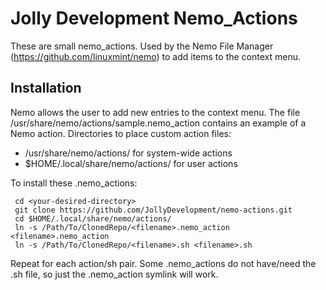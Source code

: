 # Jolly Development Nemo_Actions

These are small nemo_actions. Used by the Nemo File Manager (https://github.com/linuxmint/nemo) to add items to the context menu.

## Installation

Nemo allows the user to add new entries to the context menu. The file /usr/share/nemo/actions/sample.nemo_action contains an example of a Nemo action. Directories to place custom action files:

 - /usr/share/nemo/actions/ for system-wide actions
 - $HOME/.local/share/nemo/actions/ for user actions

To install these .nemo_actions:
```
 cd <your-desired-directory>
 git clone https://github.com/JollyDevelopment/nemo-actions.git
 cd $HOME/.local/share/nemo/actions/
 ln -s /Path/To/ClonedRepo/<filename>.nemo_action <filename>.nemo_action
 ln -s /Path/To/ClonedRepo/<filename>.sh <filename>.sh
```

Repeat for each action/sh pair. Some .nemo_actions do not have/need the .sh file, so just the .nemo_action symlink will work.
